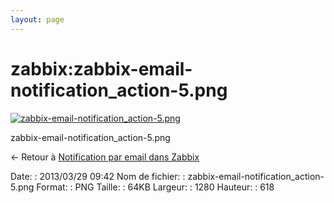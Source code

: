 ```yaml
---
layout: page
---
```


zabbix:zabbix-email-notification\_action-5.png
==============================================

[![zabbix-email-notification\_action-5.png](..//assets/media/zabbix/zabbix-email-notification_action-5.png@cache=&w=900&h=434 "zabbix-email-notification_action-5.png")](..//assets/media/zabbix/zabbix-email-notification_action-5.png@cache= "Afficher le fichier original")

zabbix-email-notification\_action-5.png

← Retour à [Notification par email dans
Zabbix](../../zabbix/zabbix-email-notification.html "zabbix:zabbix-email-notification")

Date:
:   2013/03/29 09:42
Nom de fichier:
:   zabbix-email-notification\_action-5.png
Format:
:   PNG
Taille:
:   64KB
Largeur:
:   1280
Hauteur:
:   618

